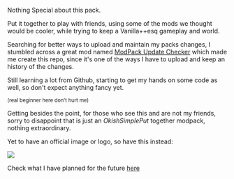
Nothing Special about this pack.

Put it together to play with friends, using some of the mods we thought would be cooler, while trying to keep a Vanilla++esq gameplay and world.

Searching for better ways to upload and maintain my packs changes, I stumbled across a great mod named [ModPack Update Checker](https://www.curseforge.com/minecraft/mc-mods/modpack-update-checker)
which made me create this repo, since it's one of the ways I have to upload and keep an history of the changes.

Still learning a lot from Github, starting to get my hands on some code as well, so don't expect anything fancy yet. 

<sub>(real beginner here don't hurt me)


Getting besides the point, for those who see this and are not my friends, sorry to disappoint that is just an *OkishSimplePut* together modpack, nothing extraordinary.


Yet to have an official image or logo, so have this instead:

<img src="https://github.com/user-attachments/assets/aa683709-6137-4838-9842-ce21b575aecf">
  
Check what I have planned for the future [here](https://github.com/Xemrael/Chaotic-Pack/blob/main/Planned%20to%20do.md)

